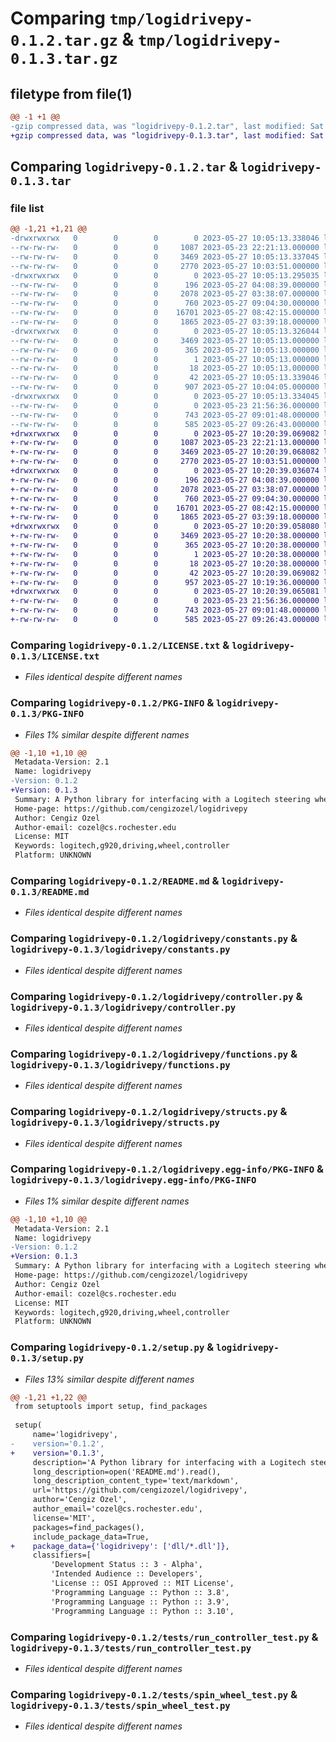 # Comparing `tmp/logidrivepy-0.1.2.tar.gz` & `tmp/logidrivepy-0.1.3.tar.gz`

## filetype from file(1)

```diff
@@ -1 +1 @@
-gzip compressed data, was "logidrivepy-0.1.2.tar", last modified: Sat May 27 10:05:13 2023, max compression
+gzip compressed data, was "logidrivepy-0.1.3.tar", last modified: Sat May 27 10:20:39 2023, max compression
```

## Comparing `logidrivepy-0.1.2.tar` & `logidrivepy-0.1.3.tar`

### file list

```diff
@@ -1,21 +1,21 @@
-drwxrwxrwx   0        0        0        0 2023-05-27 10:05:13.338046 logidrivepy-0.1.2/
--rw-rw-rw-   0        0        0     1087 2023-05-23 22:21:13.000000 logidrivepy-0.1.2/LICENSE.txt
--rw-rw-rw-   0        0        0     3469 2023-05-27 10:05:13.337045 logidrivepy-0.1.2/PKG-INFO
--rw-rw-rw-   0        0        0     2770 2023-05-27 10:03:51.000000 logidrivepy-0.1.2/README.md
-drwxrwxrwx   0        0        0        0 2023-05-27 10:05:13.295035 logidrivepy-0.1.2/logidrivepy/
--rw-rw-rw-   0        0        0      196 2023-05-27 04:08:39.000000 logidrivepy-0.1.2/logidrivepy/__init__.py
--rw-rw-rw-   0        0        0     2078 2023-05-27 03:38:07.000000 logidrivepy-0.1.2/logidrivepy/constants.py
--rw-rw-rw-   0        0        0      760 2023-05-27 09:04:30.000000 logidrivepy-0.1.2/logidrivepy/controller.py
--rw-rw-rw-   0        0        0    16701 2023-05-27 08:42:15.000000 logidrivepy-0.1.2/logidrivepy/functions.py
--rw-rw-rw-   0        0        0     1865 2023-05-27 03:39:18.000000 logidrivepy-0.1.2/logidrivepy/structs.py
-drwxrwxrwx   0        0        0        0 2023-05-27 10:05:13.326044 logidrivepy-0.1.2/logidrivepy.egg-info/
--rw-rw-rw-   0        0        0     3469 2023-05-27 10:05:13.000000 logidrivepy-0.1.2/logidrivepy.egg-info/PKG-INFO
--rw-rw-rw-   0        0        0      365 2023-05-27 10:05:13.000000 logidrivepy-0.1.2/logidrivepy.egg-info/SOURCES.txt
--rw-rw-rw-   0        0        0        1 2023-05-27 10:05:13.000000 logidrivepy-0.1.2/logidrivepy.egg-info/dependency_links.txt
--rw-rw-rw-   0        0        0       18 2023-05-27 10:05:13.000000 logidrivepy-0.1.2/logidrivepy.egg-info/top_level.txt
--rw-rw-rw-   0        0        0       42 2023-05-27 10:05:13.339046 logidrivepy-0.1.2/setup.cfg
--rw-rw-rw-   0        0        0      907 2023-05-27 10:04:05.000000 logidrivepy-0.1.2/setup.py
-drwxrwxrwx   0        0        0        0 2023-05-27 10:05:13.334045 logidrivepy-0.1.2/tests/
--rw-rw-rw-   0        0        0        0 2023-05-23 21:56:36.000000 logidrivepy-0.1.2/tests/__init__.py
--rw-rw-rw-   0        0        0      743 2023-05-27 09:01:48.000000 logidrivepy-0.1.2/tests/run_controller_test.py
--rw-rw-rw-   0        0        0      585 2023-05-27 09:26:43.000000 logidrivepy-0.1.2/tests/spin_wheel_test.py
+drwxrwxrwx   0        0        0        0 2023-05-27 10:20:39.069082 logidrivepy-0.1.3/
+-rw-rw-rw-   0        0        0     1087 2023-05-23 22:21:13.000000 logidrivepy-0.1.3/LICENSE.txt
+-rw-rw-rw-   0        0        0     3469 2023-05-27 10:20:39.068082 logidrivepy-0.1.3/PKG-INFO
+-rw-rw-rw-   0        0        0     2770 2023-05-27 10:03:51.000000 logidrivepy-0.1.3/README.md
+drwxrwxrwx   0        0        0        0 2023-05-27 10:20:39.036074 logidrivepy-0.1.3/logidrivepy/
+-rw-rw-rw-   0        0        0      196 2023-05-27 04:08:39.000000 logidrivepy-0.1.3/logidrivepy/__init__.py
+-rw-rw-rw-   0        0        0     2078 2023-05-27 03:38:07.000000 logidrivepy-0.1.3/logidrivepy/constants.py
+-rw-rw-rw-   0        0        0      760 2023-05-27 09:04:30.000000 logidrivepy-0.1.3/logidrivepy/controller.py
+-rw-rw-rw-   0        0        0    16701 2023-05-27 08:42:15.000000 logidrivepy-0.1.3/logidrivepy/functions.py
+-rw-rw-rw-   0        0        0     1865 2023-05-27 03:39:18.000000 logidrivepy-0.1.3/logidrivepy/structs.py
+drwxrwxrwx   0        0        0        0 2023-05-27 10:20:39.058080 logidrivepy-0.1.3/logidrivepy.egg-info/
+-rw-rw-rw-   0        0        0     3469 2023-05-27 10:20:38.000000 logidrivepy-0.1.3/logidrivepy.egg-info/PKG-INFO
+-rw-rw-rw-   0        0        0      365 2023-05-27 10:20:38.000000 logidrivepy-0.1.3/logidrivepy.egg-info/SOURCES.txt
+-rw-rw-rw-   0        0        0        1 2023-05-27 10:20:38.000000 logidrivepy-0.1.3/logidrivepy.egg-info/dependency_links.txt
+-rw-rw-rw-   0        0        0       18 2023-05-27 10:20:38.000000 logidrivepy-0.1.3/logidrivepy.egg-info/top_level.txt
+-rw-rw-rw-   0        0        0       42 2023-05-27 10:20:39.069082 logidrivepy-0.1.3/setup.cfg
+-rw-rw-rw-   0        0        0      957 2023-05-27 10:19:36.000000 logidrivepy-0.1.3/setup.py
+drwxrwxrwx   0        0        0        0 2023-05-27 10:20:39.065081 logidrivepy-0.1.3/tests/
+-rw-rw-rw-   0        0        0        0 2023-05-23 21:56:36.000000 logidrivepy-0.1.3/tests/__init__.py
+-rw-rw-rw-   0        0        0      743 2023-05-27 09:01:48.000000 logidrivepy-0.1.3/tests/run_controller_test.py
+-rw-rw-rw-   0        0        0      585 2023-05-27 09:26:43.000000 logidrivepy-0.1.3/tests/spin_wheel_test.py
```

### Comparing `logidrivepy-0.1.2/LICENSE.txt` & `logidrivepy-0.1.3/LICENSE.txt`

 * *Files identical despite different names*

### Comparing `logidrivepy-0.1.2/PKG-INFO` & `logidrivepy-0.1.3/PKG-INFO`

 * *Files 1% similar despite different names*

```diff
@@ -1,10 +1,10 @@
 Metadata-Version: 2.1
 Name: logidrivepy
-Version: 0.1.2
+Version: 0.1.3
 Summary: A Python library for interfacing with a Logitech steering wheel.
 Home-page: https://github.com/cengizozel/logidrivepy
 Author: Cengiz Ozel
 Author-email: cozel@cs.rochester.edu
 License: MIT
 Keywords: logitech,g920,driving,wheel,controller
 Platform: UNKNOWN
```

### Comparing `logidrivepy-0.1.2/README.md` & `logidrivepy-0.1.3/README.md`

 * *Files identical despite different names*

### Comparing `logidrivepy-0.1.2/logidrivepy/constants.py` & `logidrivepy-0.1.3/logidrivepy/constants.py`

 * *Files identical despite different names*

### Comparing `logidrivepy-0.1.2/logidrivepy/controller.py` & `logidrivepy-0.1.3/logidrivepy/controller.py`

 * *Files identical despite different names*

### Comparing `logidrivepy-0.1.2/logidrivepy/functions.py` & `logidrivepy-0.1.3/logidrivepy/functions.py`

 * *Files identical despite different names*

### Comparing `logidrivepy-0.1.2/logidrivepy/structs.py` & `logidrivepy-0.1.3/logidrivepy/structs.py`

 * *Files identical despite different names*

### Comparing `logidrivepy-0.1.2/logidrivepy.egg-info/PKG-INFO` & `logidrivepy-0.1.3/logidrivepy.egg-info/PKG-INFO`

 * *Files 1% similar despite different names*

```diff
@@ -1,10 +1,10 @@
 Metadata-Version: 2.1
 Name: logidrivepy
-Version: 0.1.2
+Version: 0.1.3
 Summary: A Python library for interfacing with a Logitech steering wheel.
 Home-page: https://github.com/cengizozel/logidrivepy
 Author: Cengiz Ozel
 Author-email: cozel@cs.rochester.edu
 License: MIT
 Keywords: logitech,g920,driving,wheel,controller
 Platform: UNKNOWN
```

### Comparing `logidrivepy-0.1.2/setup.py` & `logidrivepy-0.1.3/setup.py`

 * *Files 13% similar despite different names*

```diff
@@ -1,21 +1,22 @@
 from setuptools import setup, find_packages
 
 setup(
     name='logidrivepy',
-    version='0.1.2',
+    version='0.1.3',
     description='A Python library for interfacing with a Logitech steering wheel.',
     long_description=open('README.md').read(),
     long_description_content_type='text/markdown',
     url='https://github.com/cengizozel/logidrivepy',
     author='Cengiz Ozel',
     author_email='cozel@cs.rochester.edu',
     license='MIT',
     packages=find_packages(),
     include_package_data=True,
+    package_data={'logidrivepy': ['dll/*.dll']},
     classifiers=[
         'Development Status :: 3 - Alpha',
         'Intended Audience :: Developers',
         'License :: OSI Approved :: MIT License',
         'Programming Language :: Python :: 3.8',
         'Programming Language :: Python :: 3.9',
         'Programming Language :: Python :: 3.10',
```

### Comparing `logidrivepy-0.1.2/tests/run_controller_test.py` & `logidrivepy-0.1.3/tests/run_controller_test.py`

 * *Files identical despite different names*

### Comparing `logidrivepy-0.1.2/tests/spin_wheel_test.py` & `logidrivepy-0.1.3/tests/spin_wheel_test.py`

 * *Files identical despite different names*

